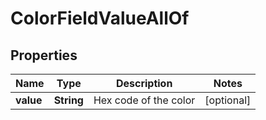 

# ColorFieldValueAllOf


## Properties

Name | Type | Description | Notes
------------ | ------------- | ------------- | -------------
**value** | **String** | Hex code of the color |  [optional]



